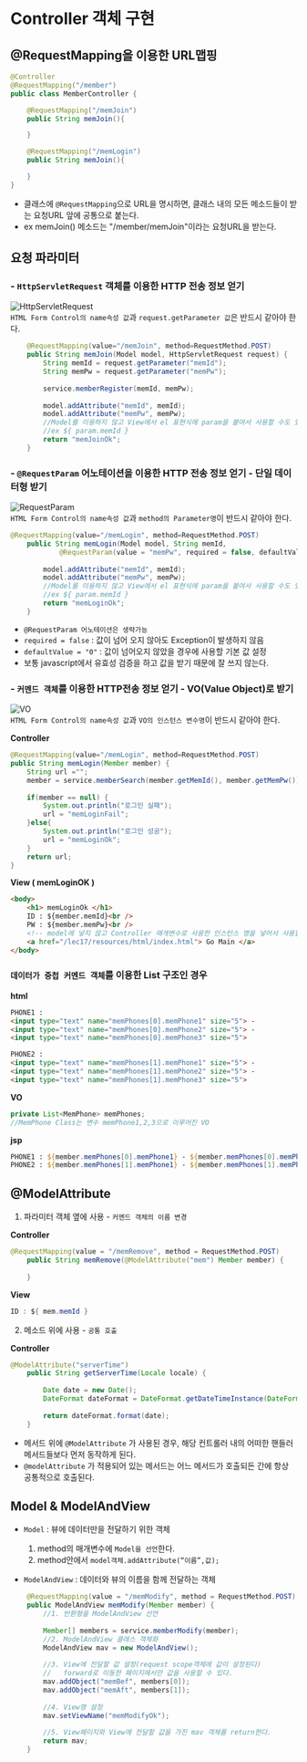 # Controller 객체 구현
## @RequestMapping을 이용한 URL맵핑
```java
@Controller
@RequestMapping("/member")
public class MemberController {

    @RequestMapping("/memJoin")
    public String memJoin(){

    }

    @RequestMapping("/memLogin")
    public String memJoin(){

    }
}
``` 
* 클래스에 `@RequestMapping`으로 URL을 명시하면, 클래스 내의 모든 메소드들이 받는 요청URL 앞에 공통으로 붙는다.
* ex memJoin() 메소드는 "/member/memJoin"이라는 요청URL을 받는다.

## 요청 파라미터
### - `HttpServletRequest` 객체를 이용한 HTTP 전송 정보 얻기
![HttpServletRequest](https://github.com/RyuKyeongWoo/TIL/blob/main/Spring/img/httpservletrequest.png)<br/>
`HTML Form Control의 name속성 값`과 `request.getParameter 값`은 반드시 같아야 한다.
```java
	@RequestMapping(value="/memJoin", method=RequestMethod.POST)
	public String memJoin(Model model, HttpServletRequest request) {
		String memId = request.getParameter("memId");
		String memPw = request.getParameter("memPw");
		
		service.memberRegister(memId, memPw);
		
		model.addAttribute("memId", memId); 
		model.addAttribute("memPw", memPw);
		//Model를 이용하지 않고 View에서 el 표현식에 param을 붙여서 사용할 수도 있다.
		//ex ${ param.memId }
		return "memJoinOk";
	}
```

### - `@RequestParam` 어노테이션을 이용한 HTTP 전송 정보 얻기 - 단일 데이터형 받기
![RequestParam](https://github.com/RyuKyeongWoo/TIL/blob/main/Spring/img/requestparam.png)<br/>
`HTML Form Control의 name속성 값`과 `method의 Parameter명`이 반드시 같아야 한다.
```java
@RequestMapping(value="/memLogin", method=RequestMethod.POST)
	public String memLogin(Model model, String memId, 
			@RequestParam(value = "memPw", required = false, defaultValue = "0")String memPw) {
			
		model.addAttribute("memId", memId); 
		model.addAttribute("memPw", memPw);
		//Model를 이용하지 않고 View에서 el 표현식에 param을 붙여서 사용할 수도 있다.
		//ex ${ param.memId }
		return "memLoginOk";
    }
```
* `@RequestParam 어노테이션은 생략가능`
* `required = false` : 값이 넘어 오지 않아도 Exception이 발생하지 않음
* `defaultValue = "0"` : 값이 넘어오지 않았을 경우에 사용할 기본 값 설정
* 보통 javascript에서 유효성 검증을 하고 값을 받기 때문에 잘 쓰지 않는다.

### - `커멘드 객체`를 이용한 HTTP전송 정보 얻기 - VO(Value Object)로 받기
![VO](https://github.com/RyuKyeongWoo/TIL/blob/main/Spring/img/vo.png)<br/>
`HTML Form Control의 name속성 값`과 `VO의 인스턴스 변수명`이 반드시 같아야 한다.<br/>

**Controller**
```java
@RequestMapping(value="/memLogin", method=RequestMethod.POST)
public String memLogin(Member member) {
	String url ="";
	member = service.memberSearch(member.getMemId(), member.getMemPw());
	
	if(member == null) {
		System.out.println("로그인 실패");
		url = "memLoginFail";
	}else{
		System.out.println("로그인 성공");
		url = "memLoginOk";
	}
	return url;
}
```
**View ( memLoginOK )**
```html
<body>
	<h1> memLoginOk </h1>
	ID : ${member.memId}<br />
	PW : ${member.memPw}<br />
	<!-- model에 넣지 않고 Controller 매개변수로 사용한 인스턴스 명을 넣어서 사용할 수 있다.-->
	<a href="/lec17/resources/html/index.html"> Go Main </a>
</body>
```
### `데이터가 중첩 커멘드 객체`를 이용한 List 구조인 경우
**html**
```html
PHONE1 : 
<input type="text" name="memPhones[0].memPhone1" size="5"> -
<input type="text" name="memPhones[0].memPhone2" size="5"> -
<input type="text" name="memPhones[0].memPhone3" size="5">

PHONE2 : 
<input type="text" name="memPhones[1].memPhone1" size="5"> -
<input type="text" name="memPhones[1].memPhone2" size="5"> -
<input type="text" name="memPhones[1].memPhone3" size="5">
```
**VO**
```java
private List<MemPhone> memPhones;
//MemPhone Class는 변수 memPhone1,2,3으로 이루어진 VO
```
**jsp**
```jsp
PHONE1 : ${member.memPhones[0].memPhone1} - ${member.memPhones[0].memPhone2} - ${member.memPhones[0].memPhone3} <br/>
PHONE2 : ${member.memPhones[1].memPhone1} - ${member.memPhones[1].memPhone2} - ${member.memPhones[1].memPhone3} <br/>
```

## @ModelAttribute 
1. 파라미터 객체 옆에 사용 - `커멘드 객체의 이름 변경`<br/>

**Controller**
```java
@RequestMapping(value = "/memRemove", method = RequestMethod.POST)
	public String memRemove(@ModelAttribute("mem") Member member) {
	
	}
```
**View**
```java
ID : ${ mem.memId }
```

2. 메소드 위에 사용 - `공통 호출`<br/>

**Controller**
```java
@ModelAttribute("serverTime")
	public String getServerTime(Locale locale) {
		
		Date date = new Date();
		DateFormat dateFormat = DateFormat.getDateTimeInstance(DateFormat.LONG, DateFormat.LONG, locale);
		
		return dateFormat.format(date);
	}
```
- 메서드 위에 `@ModelAttribute` 가 사용된 경우, 해당 컨트롤러 내의 어떠한 핸들러 메서드들보다 먼저 동작하게 된다.
- `@modelAttribute` 가 적용되어 있는 메서드는 어느 메서드가 호출되든 간에 항상 공통적으로 호출된다.

## Model & ModelAndView
* `Model` : 뷰에 데이터만을 전달하기 위한 객체
	1. method의 매개변수에 `Model을 선언`한다.  
	2. method안에서 `model객체.addAttribute(“이름”,값);`

* `ModelAndView` : 데이터와 뷰의 이름을 함께 전달하는 객체
```java
	@RequestMapping(value = "/memModify", method = RequestMethod.POST)
	public ModelAndView memModify(Member member) {
		//1. 반환형을 ModelAndView 선언
		
		Member[] members = service.memberModify(member);
		//2. ModelAndView 클래스 객체화
		ModelAndView mav = new ModelAndView();
		
		//3. View에 전달할 값 설정(request scope객체에 값이 설정된다)
		//   forward로 이동한 페이지에서만 값을 사용할 수 있다.
		mav.addObject("memBef", members[0]);
		mav.addObject("memAft", members[1]);
		
		//4. View명 설정
		mav.setViewName("memModifyOk");
		
		//5. View페이지와 View에 전달할 값을 가진 mav 객체를 return한다.
		return mav;
	}
```


